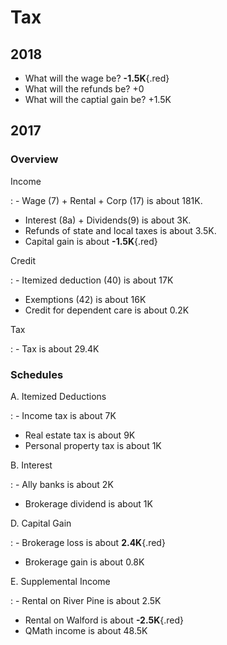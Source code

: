 # Tax

## 2018

- What will the wage be? **-1.5K**{.red}
- What will the refunds be? +0
- What will the captial gain be? +1.5K

## 2017

### Overview

Income

: - Wage (7) + Rental + Corp (17)  is about 181K. 
  - Interest (8a) + Dividends(9) is about 3K.
  - Refunds of state and local taxes is about 3.5K.
  - Capital gain is about **-1.5K**{.red}

Credit

: - Itemized deduction (40) is about 17K
  - Exemptions (42) is about 16K 
  - Credit for dependent care is about 0.2K

Tax

: - Tax is about 29.4K

### Schedules

A. Itemized Deductions

: - Income tax is about 7K
  - Real estate tax is about 9K
  - Personal property tax is about 1K

B. Interest

: - Ally banks is about 2K
  - Brokerage dividend is about 1K

D. Capital Gain

: - Brokerage loss is about **2.4K**{.red}
  - Brokerage gain is about 0.8K

E. Supplemental Income

: - Rental on River Pine is about 2.5K
  - Rental on Walford is about **-2.5K**{.red}
  - QMath income is about 48.5K